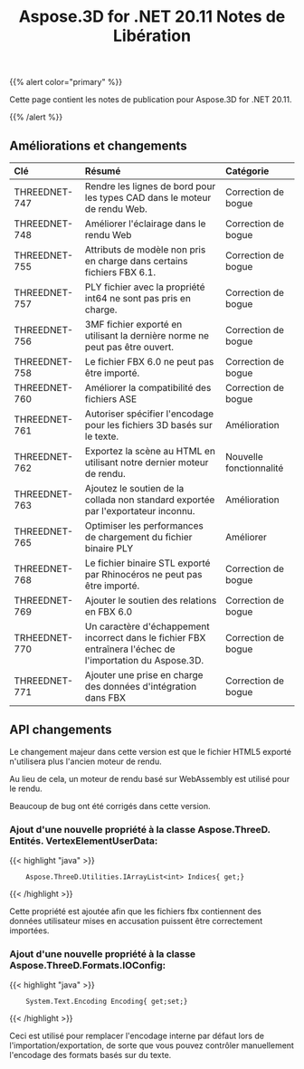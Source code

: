 ﻿---
title: Aspose.3D for .NET 20.11 Notes de Libération
type: docs
weight: 6
url: /fr/net/aspose-3d-for-net-20-11-release-notes/
---
{{% alert color="primary" %}}

Cette page contient les notes de publication pour Aspose.3D for .NET 20.11.

{{% /alert %}}
## **Améliorations et changements**

|**Clé**|**Résumé**|**Catégorie**|
|:- |:- |:- |
|THREEDNET-747 |Rendre les lignes de bord pour les types CAD dans le moteur de rendu Web.|Correction de bogue|
|THREEDNET-748 |Améliorer l'éclairage dans le rendu Web|Correction de bogue|
|THREEDNET-755 |Attributs de modèle non pris en charge dans certains fichiers FBX 6.1.|Correction de bogue|
|THREEDNET-757 |PLY fichier avec la propriété int64 ne sont pas pris en charge.|Correction de bogue|
|THREEDNET-756 |3MF fichier exporté en utilisant la dernière norme ne peut pas être ouvert.|Correction de bogue|
|THREEDNET-758 |Le fichier FBX 6.0 ne peut pas être importé.|Correction de bogue|
|THREEDNET-760 |Améliorer la compatibilité des fichiers ASE|Correction de bogue|
|THREEDNET-761 |Autoriser spécifier l'encodage pour les fichiers 3D basés sur le texte.|Amélioration|
|THREEDNET-762 |Exportez la scène au HTML en utilisant notre dernier moteur de rendu.|Nouvelle fonctionnalité|
|THREEDNET-763 |Ajoutez le soutien de la collada non standard exportée par l'exportateur inconnu.|Amélioration|
|THREEDNET-765 |Optimiser les performances de chargement du fichier binaire PLY|Améliorer|
|THREEDNET-768 |Le fichier binaire STL exporté par Rhinocéros ne peut pas être importé.|Correction de bogue|
|THREEDNET-769 |Ajouter le soutien des relations en FBX 6.0|Correction de bogue|
|TRHEEDNET-770 |Un caractère d'échappement incorrect dans le fichier FBX entraînera l'échec de l'importation du Aspose.3D.|Correction de bogue|
|THREEDNET-771 |Ajouter une prise en charge des données d'intégration dans FBX|Correction de bogue|


## API changements ##


Le changement majeur dans cette version est que le fichier HTML5 exporté n'utilisera plus l'ancien moteur de rendu.

Au lieu de cela, un moteur de rendu basé sur WebAssembly est utilisé pour le rendu.

Beaucoup de bug ont été corrigés dans cette version.

### Ajout d'une nouvelle propriété à la classe Aspose.ThreeD. Entités. VertexElementUserData:

{{< highlight "java" >}}

        Aspose.ThreeD.Utilities.IArrayList<int> Indices{ get;}

{{< /highlight >}}

Cette propriété est ajoutée afin que les fichiers fbx contiennent des données utilisateur mises en accusation puissent être correctement importées.


### Ajout d'une nouvelle propriété à la classe Aspose.ThreeD.Formats.IOConfig:

{{< highlight "java" >}}

        System.Text.Encoding Encoding{ get;set;}

{{< /highlight >}}

Ceci est utilisé pour remplacer l'encodage interne par défaut lors de l'importation/exportation, de sorte que vous pouvez contrôler manuellement l'encodage des formats basés sur du texte.